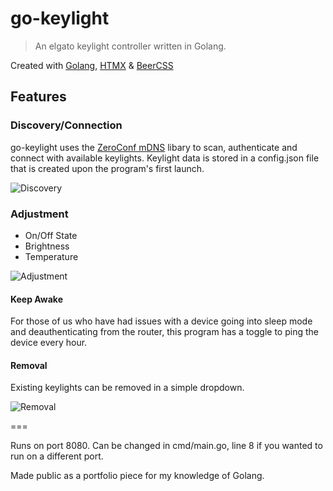 # go-keylight
> An elgato keylight controller written in Golang.

Created with [Golang](https://github.com/golang/go), [HTMX](https://github.com/bigskysoftware/htmx) & [BeerCSS](https://github.com/beercss/beercss)

## Features

### Discovery/Connection

go-keylight uses the [ZeroConf mDNS](https://github.com/grandcat/zeroconf) libary to scan, authenticate and connect with available keylights.
Keylight data is stored in a config.json file that is created upon the program's first launch.

![Discovery](https://i.imgur.com/XtItqQb.png)

### Adjustment

- On/Off State
- Brightness
- Temperature

![Adjustment](https://i.imgur.com/ZBTwVv4.png)

#### Keep Awake

For those of us who have had issues with a device going into sleep mode and deauthenticating from the router, this program has a toggle to ping the device every hour.

#### Removal

Existing keylights can be removed in a simple dropdown.

![Removal](https://i.imgur.com/HbDw9Fg.png)

===

Runs on port 8080. Can be changed in cmd/main.go, line 8 if you wanted to run on a different port.

Made public as a portfolio piece for my knowledge of Golang.
